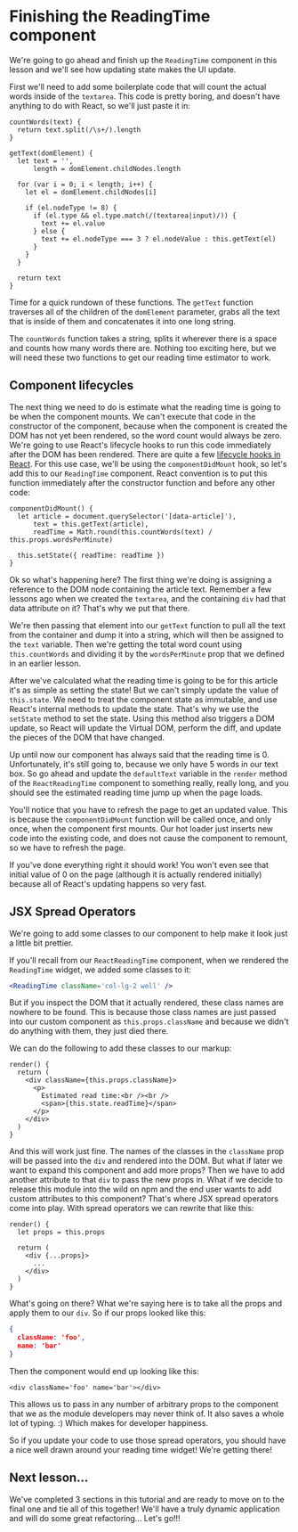 # Finishing the ReadingTime component

We're going to go ahead and finish up the `ReadingTime` component in this
lesson and we'll see how updating state makes the UI update.

First we'll need to add some boilerplate code that will count the actual
words inside of the `textarea`. This code is pretty boring, and
doesn't have anything to do with React, so we'll just paste it in:
```es6
countWords(text) {
  return text.split(/\s+/).length
}

getText(domElement) {
  let text = '',
      length = domElement.childNodes.length

  for (var i = 0; i < length; i++) {
    let el = domElement.childNodes[i]

    if (el.nodeType != 8) {
      if (el.type && el.type.match(/(textarea|input)/)) {
        text += el.value
      } else {
        text += el.nodeType === 3 ? el.nodeValue : this.getText(el)
      }
    }
  }

  return text
}
```

Time for a quick rundown of these functions. The `getText` function traverses
all of the children of the `domElement` parameter, grabs all the text that
is inside of them and concatenates it into one long string.

The `countWords` function takes a string, splits it wherever there is a
space and counts how many words there are. Nothing too exciting here, but we
will need these two functions to get our reading time estimator to work.

## Component lifecycles

The next thing we need to do is estimate what the reading time is going to be
when the component mounts. We can't execute that code in the constructor of the
component, because when the component is created the DOM has not yet been rendered,
so the word count would always be zero. We're going to use React's lifecycle hooks to run
this code immediately after the DOM has been rendered. There are quite a few
[lifecycle hooks in React](https://facebook.github.io/react/docs/component-specs.html#lifecycle-methods).
For this use case, we'll be using the `componentDidMount` hook, so let's add
this to our `ReadingTime` component. React convention is to put this function
immediately after the constructor function and before any other code:
```es6
componentDidMount() {
  let article = document.querySelector('[data-article]'),
      text = this.getText(article),
      readTime = Math.round(this.countWords(text) / this.props.wordsPerMinute)

  this.setState({ readTime: readTime })
}
```

Ok so what's happening here? The first thing we're doing is assigning a reference to the
DOM node containing the article text. Remember a few lessons ago
when we created the `textarea`, and the containing `div` had that data attribute
on it? That's why we put that there.

We're then passing that element into our `getText` function to pull all the text
from the container and dump it into a string, which will then be assigned to the
`text` variable. Then we're getting the total word count using `this.countWords`
and dividing it by the `wordsPerMinute` prop that we defined in an earlier lesson.

After we've calculated what the reading time is going to be for this article
it's as simple as setting the state! But we can't simply update the value
of `this.state`. We need to treat the component state as immutable, and use
React's internal methods to update the state. That's why we use the `setState`
method to set the state. Using this method also triggers a DOM update, so React will
update the Virtual DOM, perform the diff, and update the pieces of the DOM that have changed.

Up until now our component has always said that the reading time is 0.
Unfortunately, it's still going to, because we only have 5 words in our text
box. So go ahead and update the `defaultText` variable in the `render` method
of the `ReactReadingTime` component to something really, really long, and you
should see the estimated reading time jump up when the page loads.

You'll notice that you have to refresh the page to get an updated value. This
is because the `componentDidMount` function will be called once, and only
once, when the component first mounts. Our hot loader just inserts new code
into the existing code, and does not cause the component to remount, so we
have to refresh the page.

If you've done everything right it should work! You won't even see that initial
value of 0 on the page (although it is actually rendered initially) because
all of React's updating happens so very fast.

## JSX Spread Operators

We're going to add some classes to our component to help make it look just a
little bit prettier.

If you'll recall from our `ReactReadingTime` component, when we rendered the
`ReadingTime` widget, we added some classes to it:
```jsx
<ReadingTime className='col-lg-2 well' />
```

But if you inspect the DOM that it actually rendered, these class names are
nowhere to be found. This is because those class names are just passed into
our custom component as `this.props.className` and because we didn't do
anything with them, they just died there.

We can do the following to add these classes to our markup:
```es6
render() {
  return (
    <div className={this.props.className}>
      <p>
        Estimated read time:<br /><br />
        <span>{this.state.readTime}</span>
      </p>
    </div>
  )
}
```

And this will work just fine. The names of the classes in the `className` prop will be
passed into the `div` and rendered into the DOM. But what if later we want to
expand this component and add more props? Then we have to add another attribute
to that `div` to pass the new props in. What if we decide to release this module
into the wild on npm and the end user wants to add custom attributes to this
component? That's where JSX spread operators come into play. With spread
operators we can rewrite that like this:
```es6
render() {
  let props = this.props

  return (
    <div {...props}>
      ...
    </div>
  )
}
```

What's going on there? What we're saying here is to take all the props and
apply them to our `div`. So if our props looked like this:
```json
{
  className: 'foo',
  name: 'bar'
}
```

Then the component would end up looking like this:
```es6
<div className='foo' name='bar'></div>
```

This allows us to pass in any number of arbitrary props to the component that
we as the module developers may never think of. It also saves a whole lot of
typing. :) Which makes for developer happiness.

So if you update your code to use those spread operators, you should have a
nice well drawn around your reading time widget! We're getting there!

## Next lesson...

We've completed 3 sections in this tutorial and are ready to move on to the
final one and tie all of this together! We'll have a truly dynamic application
and will do some great refactoring... Let's go!!!
